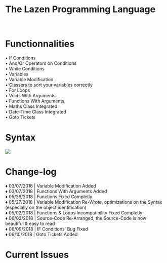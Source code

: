 <h1>The Lazen Programming Language</h1>
<br>
<h1>Functionnalities</h1>

• If Conditions<br>
• And/Or Operators on Conditions<br>
• While Conditions<br>
• Variables<br>
• Variable Modification<br>
• Classers to sort your variables correctly<br>
• For Loops<br>
• Voids With Arguments<br>
• Functions With Arguments<br>
• Maths Class Integrated<br>
• Date-Time Class Integrated<br>
• Goto Tickets<br>



<h1>Syntax</h1>
<img src="https://image.ibb.co/cOo0k8/Capture.png"></img>


<h1>Change-log</h1>

♦ 03/07/2018 | Variable Modification Added<br>
♦ 03/07/2018 | Functions With Arguments Added<br>
♦ 05/26/2018 | Functions Fixed Completly<br>
♦ 05/27/2018 | Variable Modification Re-Wrote, optimizations on the Syntax (especially on the object identification)<br>
♦ 05/02/2018 | Functions & Loops Incompatibility Fixed Completly<br>
♦ 06/02/2018 | Source-Code Re-Arranged, the Source-Code is now beautiful & easy to read<br>
♦ 06/09/2018 | IF Conditions' Bug Fixed<br>
♦ 06/10/2018 | Goto Tickets Added<br>

<h1>Current Issues</h1>


